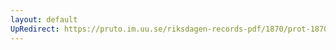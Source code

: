 ```yaml
---
layout: default
UpRedirect: https://pruto.im.uu.se/riksdagen-records-pdf/1870/prot-1870--fk--127/prot-1870--fk--127_012.pdf
---
```

